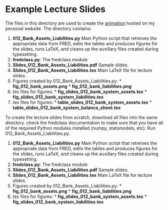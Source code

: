 Example Lecture Slides
======================

The files in this directory are used to create the [animation](http://www.briancjenkins.com/pdf/Slides_012_Bank_Assets_Liabilities.pdf) hosted on my personal website. The directory contains:

  1. **012_Bank_Assets_Liabilities.py**	Main Python script that retreives the appropriate data from FRED, edits the tables and produces figures for the slides, runs LaTeX, and cleans up the auxillary files created during typesetting.
  2. **fredclass.py**: The fredclass module
  3. **Slides_012_Bank_Assets_Liabilities.pdf** Sample slides.
  4. **Slides_012_Bank_Assets_Liabilities.tex**	Main LaTeX file for lecture slides.
  5. Figures created by 012_Bank_Assets_Liabilities.py:
    * **fig_012_bank_assets.png**
    * **fig_012_bank_liabilities.png**
  6. tex files for figures:
    * **fig_slides_012_bank_system_assets.tex**
    * **fig_slides_012_bank_system_liabilities.tex**
  7. tex files for figures:
    * **table_slides_012_bank_system_assets.tex**
    * **table_slides_012_bank_system_balance_sheet.tex**
    <!--* **table_slides_012_bank_system_liabilities.tex**-->
    <!--* **table_slides_012_bank_system_loans.tex**-->

  To create the lecture slides from scratch, download all files into the same directory. check the fredclass documentation to make sure that you have all of the required Python modules installed (numpy, statsmodels, etc). Run 012_Bank_Assets_Liabilities.py.


  1. **012_Bank_Assets_Liabilities.py**	Main Python script that retreives the appropriate data from FRED, edits the tables and produces figures for the slides, runs LaTeX, and cleans up the auxillary files created during typesetting.
  2. **fredclass.py**: The fredclass module
  3. **Slides_012_Bank_Assets_Liabilities.pdf** Sample slides.
  4. **Slides_012_Bank_Assets_Liabilities.tex**	Main LaTeX file for lecture slides.
  5. Figures created by 012_Bank_Assets_Liabilities.py:
    * **fig_012_bank_assets.png**
    * **fig_012_bank_liabilities.png**
  6. tex files for figures:
    * **fig_slides_012_bank_system_assets.tex**
    * **fig_slides_012_bank_system_liabilities.tex**
  
